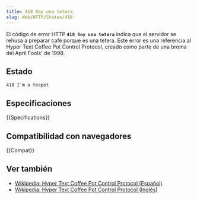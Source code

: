 ```yaml
---
title: 418 Soy una tetera
slug: Web/HTTP/Status/418
---
```


El código de error HTTP **`418 Soy una tetera`** indica que el servidor se rehusa a preparar café porque es una tetera. Este error es una referencia al Hyper Text Coffee Pot Control Protocol, creado como parte de una broma del April Fools' de 1998.

## Estado

```
418 I'm a teapot
```

## Especificaciones

{{Specifications}}

## Compatibilidad con navegadores

{{Compat}}

## Ver también

- [Wikipedia: Hyper Text Coffee Pot Control Protocol (Español)](https://es.wikipedia.org/wiki/Hyper_Text_Coffee_Pot_Control_Protocol)
- [Wikipedia: Hyper Text Coffee Pot Control Protocol (Inglés)](https://en.wikipedia.org/wiki/Hyper_Text_Coffee_Pot_Control_Protocol)
